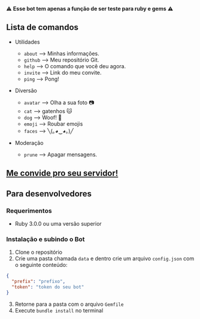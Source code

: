 :warning: **Esse bot tem apenas a função de ser teste para ruby e gems** :warning:

## Lista de comandos

- Utilidades

  - `about` --> Minhas informações.
  - `github` --> Meu repositório Git.
  - `help` --> O comando que você deu agora.
  - `invite` --> Link do meu convite.
  - `ping` --> Pong!

- Diversão

  - `avatar` --> Olha a sua foto :camera:
  - `cat` --> gatenhos :cat:
  - `dog` --> Woof! :dog:
  - `emoji` --> Roubar emojis
  - `faces` --> ╲(｡◕‿◕｡)╱

- Moderação

  - `prune` --> Apagar mensagens.

## [Me convide pro seu servidor!](https://discord.com/api/oauth2/authorize?client_id=741030476780929109&permissions=8&scope=bot)

## Para desenvolvedores

### Requerimentos

- Ruby 3.0.0 ou uma versão superior

### Instalação e subindo o Bot

1. Clone o repositório
2. Crie uma pasta chamada `data` e dentro crie um arquivo `config.json` com o seguinte conteúdo:

```json
{
  "prefix": "prefixo",
  "token": "token do seu bot"
}
```

3. Retorne para a pasta com o arquivo `Gemfile`
4. Execute `bundle install` no terminal
